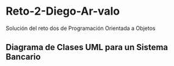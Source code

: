 # Reto-2-Diego-Ar-valo
Solución del reto dos de Programación Orientada a Objetos
## Diagrama de Clases UML para un Sistema Bancario
